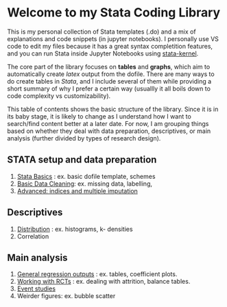 # Welcome to my Stata Coding Library

This is my personal collection of Stata templates (.do) and a mix of explanations and code snippets (in jupyter notebooks). I personally use VS code to edit my files because it has a great syntax completition features, and you can run Stata inside Jupyter Notebooks using [stata-kernel](https://kylebarron.dev/stata_kernel/).

The core part of the library focuses on **tables** and **graphs**, which aim to automatically create *latex* output from the dofile. There are many ways to do create tables in *Stata*, and I include several of them while providing a short summary of why I prefer a certain way (usuallly it all boils down to code complexity vs customizability). 

This table of contents shows the basic structure of the library. Since it is in its baby stage, it is likely to change as I understand how I want to search/find content better at a later date. For now, I am grouping things based on whether they deal with data preparation, descriptives, or main analysis (further divided by types of research design). 

## STATA setup and data preparation

1. [Stata Basics](./content/stata_basics.md) : ex. basic dofile template, schemes
2. [Basic Data Cleaning](./content/data_cleaning.md): ex. missing data, labelling,
3. [Advanced: indices and multiple imputation]()

## Descriptives

1. [Distribution](./content/distribution.ipynb) : ex. histograms, k- densities
2. Correlation

## Main analysis

1. [General regression outputs](./content/regression.md) : ex. tables, coefficient plots.
2. [Working with RCTs](./content/rct.md) : ex. dealing with attrition, balance tables.
3. [Event studies](./content/event_study.ipynb)
4. Weirder figures: ex. bubble scatter
